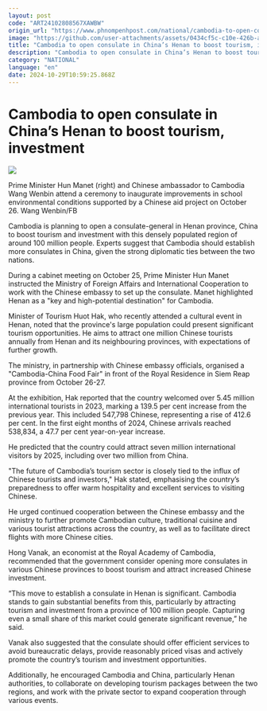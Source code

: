 ```yaml
---
layout: post
code: "ART24102808567XAWBW"
origin_url: "https://www.phnompenhpost.com/national/cambodia-to-open-consulate-in-china-s-henan-to-boost-tourism-investment"
image: "https://github.com/user-attachments/assets/0434cf5c-c10e-426b-a0d1-9c60f6741cb1"
title: "Cambodia to open consulate in China’s Henan to boost tourism, investment"
description: "​​Cambodia to open consulate in China’s Henan to boost tourism, investment​"
category: "NATIONAL"
language: "en"
date: 2024-10-29T10:59:25.868Z
---
```


# Cambodia to open consulate in China’s Henan to boost tourism, investment

![](https://github.com/user-attachments/assets/436c1d98-971e-45ae-bc75-432cb2163666)

Prime Minister Hun Manet (right) and Chinese ambassador to Cambodia Wang Wenbin attend a ceremony to inaugurate improvements in school environmental conditions supported by a Chinese aid project on October 26. Wang Wenbin/FB

Cambodia is planning to open a consulate-general in Henan province, China to boost tourism and investment with this densely populated region of around 100 million people. Experts suggest that Cambodia should establish more consulates in China, given the strong diplomatic ties between the two nations.

During a cabinet meeting on October 25, Prime Minister Hun Manet instructed the Ministry of Foreign Affairs and International Cooperation to work with the Chinese embassy to set up the consulate. Manet highlighted Henan as a "key and high-potential destination" for Cambodia.

Minister of Tourism Huot Hak, who recently attended a cultural event in Henan, noted that the province's large population could present significant tourism opportunities. He aims to attract one million Chinese tourists annually from Henan and its neighbouring provinces, with expectations of further growth.

The ministry, in partnership with Chinese embassy officials, organised a "Cambodia-China Food Fair" in front of the Royal Residence in Siem Reap province from October 26-27.

At the exhibition, Hak reported that the country welcomed over 5.45 million international tourists in 2023, marking a 139.5 per cent increase from the previous year. This included 547,798 Chinese, representing a rise of 412.6 per cent. In the first eight months of 2024, Chinese arrivals reached 538,834, a 47.7 per cent year-on-year increase.

He predicted that the country could attract seven million international visitors by 2025, including over two million from China.

"The future of Cambodia’s tourism sector is closely tied to the influx of Chinese tourists and investors," Hak stated, emphasising the country’s preparedness to offer warm hospitality and excellent services to visiting Chinese.

He urged continued cooperation between the Chinese embassy and the ministry to further promote Cambodian culture, traditional cuisine and various tourist attractions across the country, as well as to facilitate direct flights with more Chinese cities.

Hong Vanak, an economist at the Royal Academy of Cambodia, recommended that the government consider opening more consulates in various Chinese provinces to boost tourism and attract increased Chinese investment.

“This move to establish a consulate in Henan is significant. Cambodia stands to gain substantial benefits from this, particularly by attracting tourism and investment from a province of 100 million people. Capturing even a small share of this market could generate significant revenue,” he said.

Vanak also suggested that the consulate should offer efficient services to avoid bureaucratic delays, provide reasonably priced visas and actively promote the country’s tourism and investment opportunities.

Additionally, he encouraged Cambodia and China, particularly Henan authorities, to collaborate on developing tourism packages between the two regions, and work with the private sector to expand cooperation through various events.